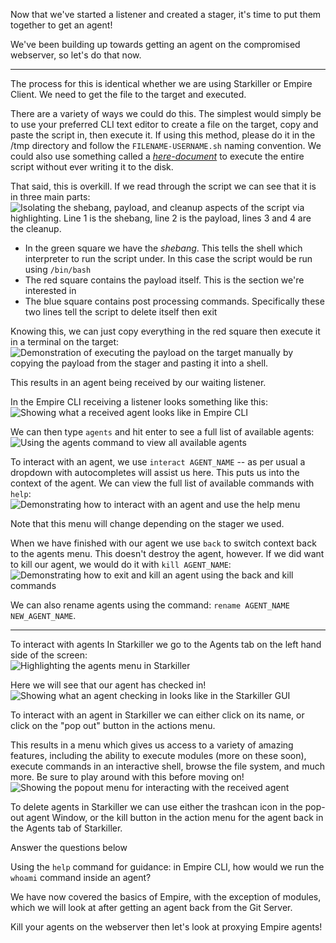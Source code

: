 Now that we've started a listener and created a stager, it's time to put them together to get an agent!

We've been building up towards getting an agent on the compromised webserver, so let's do that now.

---

The process for this is identical whether we are using Starkiller or Empire Client. We need to get the file to the target and executed.

There are a variety of ways we could do this. The simplest would simply be to use your preferred CLI text editor to create a file on the target, copy and paste the script in, then execute it. If using this method, please do it in the /tmp directory and follow the `FILENAME-USERNAME.sh` naming convention. We could also use something called a _[here-document](https://tldp.org/LDP/abs/html/here-docs.html)_ to execute the entire script without ever writing it to the disk.

That said, this is overkill. If we read through the script we can see that it is in three main parts:  
![Isolating the shebang, payload, and cleanup aspects of the script via highlighting. Line 1 is the shebang, line 2 is the payload, lines 3 and 4 are the cleanup.](https://assets.tryhackme.com/additional/wreath-network/bed26471fb22.png)  

- In the green square we have the _shebang_. This tells the shell which interpreter to run the script under. In this case the script would be run using `/bin/bash`
- The red square contains the payload itself. This is the section we're interested in
- The blue square contains post processing commands. Specifically these two lines tell the script to delete itself then exit

Knowing this, we can just copy everything in the red square then execute it in a terminal on the target:  
![Demonstration of executing the payload on the target manually by copying the payload from the stager and pasting it into a shell.](https://assets.tryhackme.com/additional/wreath-network/0d056c07dc42.png)

This results in an agent being received by our waiting listener.

In the Empire CLI receiving a listener looks something like this:  
![Showing what a received agent looks like in Empire CLI](https://assets.tryhackme.com/additional/wreath-network/empire-update-4.0/2c40df48c20b.png)

We can then type `agents` and hit enter to see a full list of available agents:  
![Using the agents command to view all available agents](https://assets.tryhackme.com/additional/wreath-network/empire-update-4.0/dd75d7655190.png)  

To interact with an agent, we use `interact AGENT_NAME` -- as per usual a dropdown with autocompletes will assist us here. This puts us into the context of the agent. We can view the full list of available commands with `help`:  
![Demonstrating how to interact with an agent and use the help menu](https://assets.tryhackme.com/additional/wreath-network/empire-update-4.0/58e64472c5ae.png)  

Note that this menu will change depending on the stager we used.

When we have finished with our agent we use `back` to switch context back to the agents menu. This doesn't destroy the agent, however. If we did want to kill our agent, we would do it with `kill AGENT_NAME`:  
![Demonstrating how to exit and kill an agent using the back and kill commands](https://assets.tryhackme.com/additional/wreath-network/empire-update-4.0/2c32ca6d0224.png)

We can also rename agents using the command: `rename AGENT_NAME NEW_AGENT_NAME`.  

---

To interact with agents In Starkiller we go to the Agents tab on the left hand side of the screen:  
![Highlighting the agents menu in Starkiller](https://assets.tryhackme.com/additional/wreath-network/f72d55e49b79.png)  

Here we will see that our agent has checked in!  
![Showing what an agent checking in looks like in the Starkiller GUI](https://assets.tryhackme.com/additional/wreath-network/empire-update-4.0/52199197fe7a.png)  

To interact with an agent in Starkiller we can either click on its name, or click on the "pop out" button in the actions menu.  

This results in a menu which gives us access to a variety of amazing features, including the ability to execute modules (more on these soon), execute commands in an interactive shell, browse the file system, and much more. Be sure to play around with this before moving on!  
![Showing the popout menu for interacting with the received agent](https://assets.tryhackme.com/additional/wreath-network/empire-update-4.0/fe886b4ba6bb.png)  

To delete agents in Starkiller we can use either the trashcan icon in the pop-out agent Window, or the kill button in the action menu for the agent back in the Agents tab of Starkiller.  

Answer the questions below

Using the `help` command for guidance: in Empire CLI, how would we run the `whoami` command inside an agent?  

We have now covered the basics of Empire, with the exception of modules, which we will look at after getting an agent back from the Git Server.

Kill your agents on the webserver then let's look at proxying Empire agents!